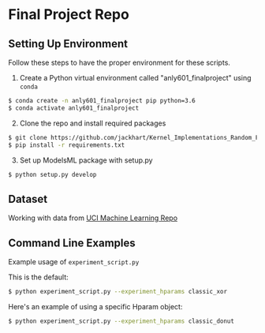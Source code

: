 # Final Project Repo


## Setting Up Environment

Follow these steps to have the proper environment for these scripts.

1. Create a Python virtual environment called "anly601_finalproject" using `conda`

``` bash
$ conda create -n anly601_finalproject pip python=3.6
$ conda activate anly601_finalproject
```

2. Clone the repo and install required packages

``` bash
$ git clone https://github.com/jackhart/Kernel_Implementations_Random_Forests
$ pip install -r requirements.txt
```

3. Set up ModelsML package with setup.py 

``` bash
$ python setup.py develop
```



## Dataset

Working with data from [UCI Machine Learning Repo](https://archive.ics.uci.edu/ml/datasets.php)

## Command Line Examples

Example usage of `experiment_script.py`

This is the default:

``` bash
$ python experiment_script.py --experiment_hparams classic_xor
```

Here's an example of using a specific Hparam object:

``` bash
$ python experiment_script.py --experiment_hparams classic_donut
```